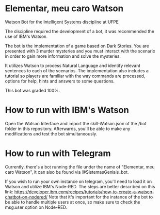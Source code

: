 # Elementar, meu caro Watson

Watson Bot for the Intelligent Systems discipline at UFPE

The discipline required the development of a bot, it was recommended the use of IBM's Watson.

The bot is the implementation of a game based on Dark Stories. You are presented with 3 murder mysteries and you must interact with the scenario in order to gain more information and solve the mysteries.

It utilizes Watson to process Natural Language and identify relevant sentences to each of the scenarios. The implementation also includes a tutorial so players are familiar with the way commands are processed, options for help, hints and answers to some questions.

This bot was graded 100%.

# How to run with IBM's Watson

Open the Watson Interface and import the skill-Watson.json of the /bot folder in this repository.
Afterwards, you'll be able to make any modifications and test the bot simultaneously.

# How to run with Telegram

Currently, there's a bot running the file under the name of "Elementar, meu caro Watson", it can also be found via @SistemasGeniais_bot.

If you wish to run your own instance on telegram, you'll need to load it on Watson and utilize IBM's Node-RED.
The steps are better described on this link: https://developer.ibm.com/recipes/tutorials/how-to-create-a-watson-chatbot-on-nodered/
Note that it's important for the instance of the bot to be able to handle multiple users at once, so make sure to check the msg.user option on Node-RED.
